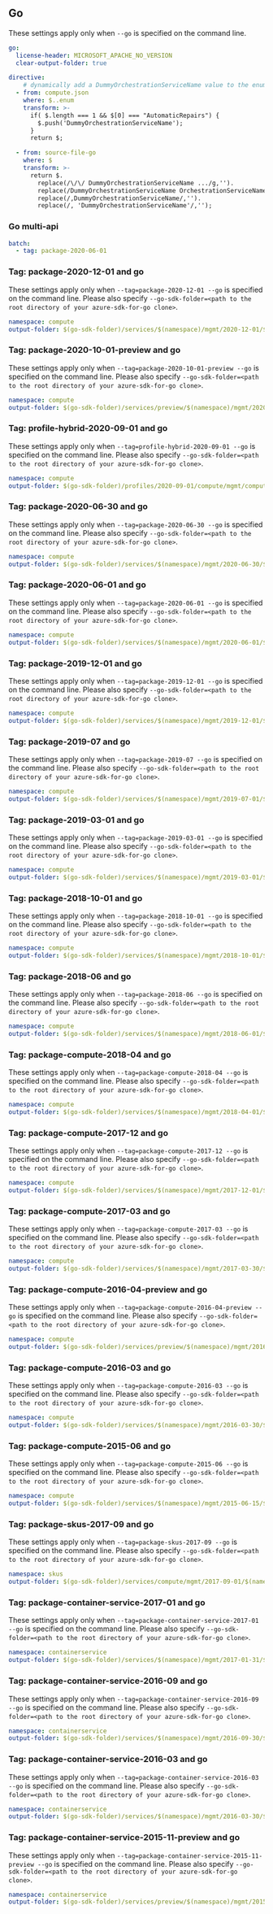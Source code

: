 ## Go

These settings apply only when `--go` is specified on the command line.

```yaml $(go)
go:
  license-header: MICROSOFT_APACHE_NO_VERSION
  clear-output-folder: true

directive:
    # dynamically add a DummyOrchestrationServiceName value to the enum 
  - from: compute.json
    where: $..enum
    transform: >-
      if( $.length === 1 && $[0] === "AutomaticRepairs") { 
        $.push('DummyOrchestrationServiceName');
      }
      return $;

  - from: source-file-go
    where: $ 
    transform: >-
      return $.
        replace(/\/\/ DummyOrchestrationServiceName .../g,'').
        replace(/DummyOrchestrationServiceName OrchestrationServiceNames = "DummyOrchestrationServiceName"\n/g,'').
        replace(/,DummyOrchestrationServiceName/,'').
        replace(/, 'DummyOrchestrationServiceName'/,'');
```

### Go multi-api

```yaml $(go) && $(multiapi)
batch:
  - tag: package-2020-06-01
```

### Tag: package-2020-12-01 and go

These settings apply only when `--tag=package-2020-12-01 --go` is specified on the command line.
Please also specify `--go-sdk-folder=<path to the root directory of your azure-sdk-for-go clone>`.

```yaml $(tag)=='package-2020-12-01' && $(go)
namespace: compute
output-folder: $(go-sdk-folder)/services/$(namespace)/mgmt/2020-12-01/$(namespace)
```

### Tag: package-2020-10-01-preview and go

These settings apply only when `--tag=package-2020-10-01-preview --go` is specified on the command line.
Please also specify `--go-sdk-folder=<path to the root directory of your azure-sdk-for-go clone>`.

```yaml $(tag)=='package-2020-10-01-preview' && $(go)
namespace: compute
output-folder: $(go-sdk-folder)/services/preview/$(namespace)/mgmt/2020-10-01-preview/$(namespace)
```

### Tag: profile-hybrid-2020-09-01 and go

These settings apply only when `--tag=profile-hybrid-2020-09-01 --go` is specified on the command line.
Please also specify `--go-sdk-folder=<path to the root directory of your azure-sdk-for-go clone>`.

```yaml $(tag)=='profile-hybrid-2020-09-01' && $(go)
namespace: compute
output-folder: $(go-sdk-folder)/profiles/2020-09-01/compute/mgmt/compute
```

### Tag: package-2020-06-30 and go

These settings apply only when `--tag=package-2020-06-30 --go` is specified on the command line.
Please also specify `--go-sdk-folder=<path to the root directory of your azure-sdk-for-go clone>`.

```yaml $(tag)=='package-2020-06-30' && $(go)
namespace: compute
output-folder: $(go-sdk-folder)/services/$(namespace)/mgmt/2020-06-30/$(namespace)
```

### Tag: package-2020-06-01 and go

These settings apply only when `--tag=package-2020-06-01 --go` is specified on the command line.
Please also specify `--go-sdk-folder=<path to the root directory of your azure-sdk-for-go clone>`.

```yaml $(tag)=='package-2020-06-01' && $(go)
namespace: compute
output-folder: $(go-sdk-folder)/services/$(namespace)/mgmt/2020-06-01/$(namespace)
```

### Tag: package-2019-12-01 and go

These settings apply only when `--tag=package-2019-12-01 --go` is specified on the command line.
Please also specify `--go-sdk-folder=<path to the root directory of your azure-sdk-for-go clone>`.

```yaml $(tag)=='package-2019-12-01' && $(go)
namespace: compute
output-folder: $(go-sdk-folder)/services/$(namespace)/mgmt/2019-12-01/$(namespace)
```

### Tag: package-2019-07 and go

These settings apply only when `--tag=package-2019-07 --go` is specified on the command line.
Please also specify `--go-sdk-folder=<path to the root directory of your azure-sdk-for-go clone>`.

```yaml $(tag)=='package-2019-07' && $(go)
namespace: compute
output-folder: $(go-sdk-folder)/services/$(namespace)/mgmt/2019-07-01/$(namespace)
```

### Tag: package-2019-03-01 and go

These settings apply only when `--tag=package-2019-03-01 --go` is specified on the command line.
Please also specify `--go-sdk-folder=<path to the root directory of your azure-sdk-for-go clone>`.

```yaml $(tag)=='package-2019-03-01' && $(go)
namespace: compute
output-folder: $(go-sdk-folder)/services/$(namespace)/mgmt/2019-03-01/$(namespace)
```

### Tag: package-2018-10-01 and go

These settings apply only when `--tag=package-2018-10-01 --go` is specified on the command line.
Please also specify `--go-sdk-folder=<path to the root directory of your azure-sdk-for-go clone>`.

```yaml $(tag)=='package-2018-10-01' && $(go)
namespace: compute
output-folder: $(go-sdk-folder)/services/$(namespace)/mgmt/2018-10-01/$(namespace)
```

### Tag: package-2018-06 and go

These settings apply only when `--tag=package-2018-06 --go` is specified on the command line.
Please also specify `--go-sdk-folder=<path to the root directory of your azure-sdk-for-go clone>`.

```yaml $(tag)=='package-2018-06' && $(go)
namespace: compute
output-folder: $(go-sdk-folder)/services/$(namespace)/mgmt/2018-06-01/$(namespace)
```

### Tag: package-compute-2018-04 and go

These settings apply only when `--tag=package-compute-2018-04 --go` is specified on the command line.
Please also specify `--go-sdk-folder=<path to the root directory of your azure-sdk-for-go clone>`.

```yaml $(tag)=='package-compute-2018-04' && $(go)
namespace: compute
output-folder: $(go-sdk-folder)/services/$(namespace)/mgmt/2018-04-01/$(namespace)
```

### Tag: package-compute-2017-12 and go

These settings apply only when `--tag=package-compute-2017-12 --go` is specified on the command line.
Please also specify `--go-sdk-folder=<path to the root directory of your azure-sdk-for-go clone>`.

```yaml $(tag)=='package-compute-2017-12' && $(go)
namespace: compute
output-folder: $(go-sdk-folder)/services/$(namespace)/mgmt/2017-12-01/$(namespace)
```

### Tag: package-compute-2017-03 and go

These settings apply only when `--tag=package-compute-2017-03 --go` is specified on the command line.
Please also specify `--go-sdk-folder=<path to the root directory of your azure-sdk-for-go clone>`.

```yaml $(tag)=='package-compute-2017-03' && $(go)
namespace: compute
output-folder: $(go-sdk-folder)/services/$(namespace)/mgmt/2017-03-30/$(namespace)
```

### Tag: package-compute-2016-04-preview and go

These settings apply only when `--tag=package-compute-2016-04-preview --go` is specified on the command line.
Please also specify `--go-sdk-folder=<path to the root directory of your azure-sdk-for-go clone>`.

```yaml $(tag)=='package-compute-2016-04-preview' && $(go)
namespace: compute
output-folder: $(go-sdk-folder)/services/preview/$(namespace)/mgmt/2016-04-30-preview/$(namespace)
```

### Tag: package-compute-2016-03 and go

These settings apply only when `--tag=package-compute-2016-03 --go` is specified on the command line.
Please also specify `--go-sdk-folder=<path to the root directory of your azure-sdk-for-go clone>`.

```yaml $(tag)=='package-compute-2016-03' && $(go)
namespace: compute
output-folder: $(go-sdk-folder)/services/$(namespace)/mgmt/2016-03-30/$(namespace)
```

### Tag: package-compute-2015-06 and go

These settings apply only when `--tag=package-compute-2015-06 --go` is specified on the command line.
Please also specify `--go-sdk-folder=<path to the root directory of your azure-sdk-for-go clone>`.

```yaml $(tag)=='package-compute-2015-06' && $(go)
namespace: compute
output-folder: $(go-sdk-folder)/services/$(namespace)/mgmt/2015-06-15/$(namespace)
```

### Tag: package-skus-2017-09 and go

These settings apply only when `--tag=package-skus-2017-09 --go` is specified on the command line.
Please also specify `--go-sdk-folder=<path to the root directory of your azure-sdk-for-go clone>`.

```yaml $(tag)=='package-skus-2017-09' && $(go)
namespace: skus
output-folder: $(go-sdk-folder)/services/compute/mgmt/2017-09-01/$(namespace)
```

### Tag: package-container-service-2017-01 and go

These settings apply only when `--tag=package-container-service-2017-01 --go` is specified on the command line.
Please also specify `--go-sdk-folder=<path to the root directory of your azure-sdk-for-go clone>`.

```yaml $(tag)=='package-container-service-2017-01' && $(go)
namespace: containerservice
output-folder: $(go-sdk-folder)/services/$(namespace)/mgmt/2017-01-31/$(namespace)
```

### Tag: package-container-service-2016-09 and go

These settings apply only when `--tag=package-container-service-2016-09 --go` is specified on the command line.
Please also specify `--go-sdk-folder=<path to the root directory of your azure-sdk-for-go clone>`.

```yaml $(tag)=='package-container-service-2016-09' && $(go)
namespace: containerservice
output-folder: $(go-sdk-folder)/services/$(namespace)/mgmt/2016-09-30/$(namespace)
```

### Tag: package-container-service-2016-03 and go

These settings apply only when `--tag=package-container-service-2016-03 --go` is specified on the command line.
Please also specify `--go-sdk-folder=<path to the root directory of your azure-sdk-for-go clone>`.

```yaml $(tag)=='package-container-service-2016-03' && $(go)
namespace: containerservice
output-folder: $(go-sdk-folder)/services/$(namespace)/mgmt/2016-03-30/$(namespace)
```

### Tag: package-container-service-2015-11-preview and go

These settings apply only when `--tag=package-container-service-2015-11-preview --go` is specified on the command line.
Please also specify `--go-sdk-folder=<path to the root directory of your azure-sdk-for-go clone>`.

```yaml $(tag)=='package-container-service-2015-11-preview' && $(go)
namespace: containerservice
output-folder: $(go-sdk-folder)/services/preview/$(namespace)/mgmt/2015-11-01-preview/$(namespace)
```
